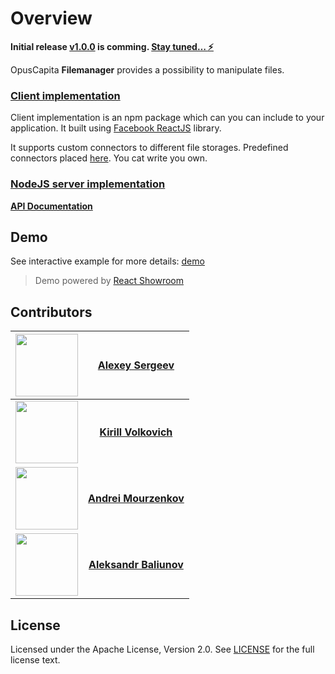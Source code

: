 # Overview

**Initial release [v1.0.0](https://github.com/OpusCapita/filemanager/wiki/v1.0.0) is comming. [Stay tuned… :zap:](https://github.com/OpusCapita/filemanager/milestone/1)**

OpusCapita **Filemanager** provides a possibility to manipulate files.

### [Client implementation](./client-react)

Client implementation is an npm package which can you can include to your application.
It built using [Facebook ReactJS](https://reactjs.org/) library.

It supports custom connectors to different file storages. 
Predefined connectors placed [here](./client-react/src/client/connectors). You cat write you own.

### [NodeJS server implementation](./server-nodejs)

[**API Documentation**](http://opuscapita-filemanager.azurewebsites.net/api/docs/)

## Demo

See interactive example for more details: [demo](http://opuscapita-filemanager.azurewebsites.net/?currentComponentId=%40opuscapita%2Freact-filemanager%2F0.0.1%2FFileNavigator&maxContainerWidth=100%25&showSidebar=true)

> Demo powered by [React Showroom](https://github.com/OpusCapita/react-showroom-client)

## Contributors

| [<img src="https://avatars.githubusercontent.com/u/24603787?v=3" width="100px;"/>](https://github.com/asergeev-sc) | [**Alexey Sergeev**](https://github.com/asergeev-sc)     |
| :---: | :---: |
| [<img src="https://avatars.githubusercontent.com/u/24652543?v=3" width="100px;"/>](https://github.com/kvolkovich-sc) | [**Kirill Volkovich**](https://github.com/kvolkovich-sc) |
| [<img src="https://avatars1.githubusercontent.com/u/24649844?s=400&v=4" width="100px;"/>](https://github.com/amourzenkov-sc) | [**Andrei Mourzenkov**](https://github.com/amourzenkov-sc) |
  [<img src="https://avatars.githubusercontent.com/u/28590602?v=3" width="100px;"/>](https://github.com/abaliunov-sc) | [**Aleksandr Baliunov**](https://github.com/abaliunov-sc) |

## License

Licensed under the Apache License, Version 2.0. See [LICENSE](./LICENSE) for the full license text.
